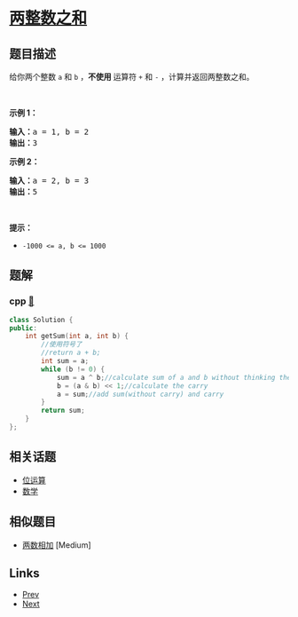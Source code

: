 
# [两整数之和](https://leetcode-cn.com/problems/sum-of-two-integers)

## 题目描述

<p>给你两个整数 <code>a</code> 和 <code>b</code> ，<strong>不使用 </strong>运算符&nbsp;<code>+</code> 和&nbsp;<code>-</code>&nbsp;​​​​​​​，计算并返回两整数之和。</p>

<p>&nbsp;</p>

<p><strong>示例 1：</strong></p>

<pre>
<strong>输入：</strong>a = 1, b = 2
<strong>输出：</strong>3
</pre>

<p><strong>示例 2：</strong></p>

<pre>
<strong>输入：</strong>a = 2, b = 3
<strong>输出：</strong>5
</pre>

<p>&nbsp;</p>

<p><strong>提示：</strong></p>

<ul>
	<li><code>-1000 &lt;= a, b &lt;= 1000</code></li>
</ul>


## 题解

### cpp [🔗](sum-of-two-integers.cpp) 
```cpp
class Solution {
public:
    int getSum(int a, int b) {
        //使用符号了
        //return a + b;
        int sum = a;
        while (b != 0) {
            sum = a ^ b;//calculate sum of a and b without thinking the carry 
            b = (a & b) << 1;//calculate the carry
            a = sum;//add sum(without carry) and carry
        }
        return sum;
    }
};
```


## 相关话题

- [位运算](https://leetcode-cn.com/tag/bit-manipulation) 
- [数学](https://leetcode-cn.com/tag/math) 


## 相似题目

- [两数相加](../add-two-numbers/README.md)  [Medium] 


## Links

- [Prev](../plus-one-linked-list/README.md) 
- [Next](../guess-number-higher-or-lower/README.md) 

